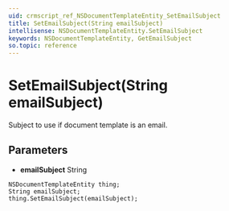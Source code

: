 ```yaml
---
uid: crmscript_ref_NSDocumentTemplateEntity_SetEmailSubject
title: SetEmailSubject(String emailSubject)
intellisense: NSDocumentTemplateEntity.SetEmailSubject
keywords: NSDocumentTemplateEntity, GetEmailSubject
so.topic: reference
---
```


# SetEmailSubject(String emailSubject)

Subject to use if document template is an email.

## Parameters

* **emailSubject** String

```crmscript
NSDocumentTemplateEntity thing;
String emailSubject;
thing.SetEmailSubject(emailSubject);
```

